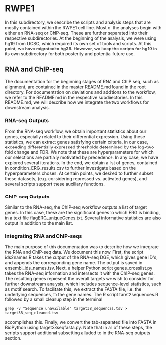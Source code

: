 # RWPE1
In this subdirectory, we describe the scripts and analysis steps that are mostly contained within the RWPE1 cell line. Most of the analyses begin with either an RNA-seq or ChIP-seq. These are further separated into their 
respective subdirectories. At the beginning of the analysis, we were using hg19 from UCSC, which required its own set of tools and scripts. At this point, we have migrated to hg38. However, we keep the scripts for hg19 in its own 
subdirectory for both posterity and potential future use. 

## RNA and ChIP-seq
The documentation for the beginning stages of RNA and ChIP seq, such as alignment, are contained in the master README.md found in the root directory. For documentation on deviations and additions to the workflow, we refer to the 
README.md in the respective subdirectories. In this README.md, we will describe how we integrate the two workflows for downstream analysis. 

### RNA-seq Outputs
From the RNA-seq workflow, we obtain important statistics about our genes, especially related to their differential expression. Using these statistics, we can extract genes satisfying certain criteria, in our case, exceeding 
differentially expressed thresholds determined by the log-two fold change and FDR. We note that these are hyperparameters for which our selections are partially motivated by precedence. In any case, we have explored several 
iterations. In the end, we obtain a list of genes, contained in condition_ERG_results.csv to further investigate based on the hyperparameters chosen. At certain points, we desired to further subset these datasets, (e.g. 
considering 
repressed vs. activated genes), and several scripts support these auxiliary functions. 

### ChIP-seq Outputs
Similar to the RNA-seq, the ChIP-seq workflow outputs a list of target genes. In this case, these are the significant genes to which ERG is binding, in a text file flagERG_uniqueGenes.txt. Several informative statistics are also 
output in addition to the main list. 

### Integrating RNA and ChIP-seqs
The main purpose of this documentation was to describe how we integrate the RNA and ChIP-seq data. We document this now. First, the script ids2names.R takes the output of the RNA-seq DGE, which gives gene ID's, and appends the 
corresponding gene name. The output is saved in ensembl_ids_names.tsv. Next, a helper Python script genes_crosslist.py takes the RNA-seq information and intersects it with the ChIP-seq genes. The resulting genes represent the 
overall targets we wish to consider for further downstream analysis, which includes sequence-level statistics, such as motif search. To facilitate this, we extract the FASTA file, i.e. the underlying sequences, to the gene names. 
The R script taret2sequences.R followed by a small cleanup step in the terminal
```{bash}
grep -v "Sequence unavailable" target38_sequences.tsv > target38_seq_cleaned.tsv
```
accomplishes this. Finally, we convert the tab-separated file into FASTA in BioPython using target38seqfasta.py. Note that in all of these steps, the scripts support additional subsetting alluded to in the RNA-seq outputs 
section. 
